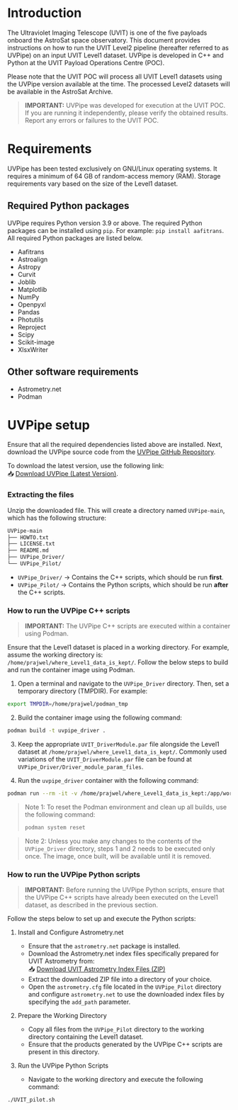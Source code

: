 
# Introduction

The Ultraviolet Imaging Telescope (UVIT) is one of the five payloads onboard the AstroSat space observatory.
This document provides instructions on how to run the UVIT Level2 pipeline (hereafter referred to as UVPipe) on an input UVIT Level1 dataset.  UVPipe is developed in C++ and Python at the UVIT Payload Operations Centre (POC).

Please note that the UVIT POC will process all UVIT Level1 datasets using the UVPipe version available at the time. The processed Level2 datasets will be available in the AstroSat Archive.
> **IMPORTANT:** UVPipe was developed for execution at the UVIT POC. If you are running it independently, please verify the obtained results. Report any errors or failures to the UVIT POC.

# Requirements

UVPipe has been tested exclusively on GNU/Linux operating systems. It requires a minimum of 64 GB of random-access memory (RAM). Storage requirements vary based on the size of the Level1 dataset.

## Required Python packages

UVPipe requires Python version 3.9 or above. The required Python packages can be installed using `pip`. For example: ```pip install aafitrans```. All required Python packages are listed below.
* Aafitrans
* Astroalign
* Astropy
* Curvit
* Joblib
* Matplotlib
* NumPy
* Openpyxl
* Pandas
* Photutils
* Reproject
* Scipy
* Scikit-image
* XlsxWriter

## Other software requirements

* Astrometry.net
* Podman

# UVPipe setup

Ensure that all the required dependencies listed above are installed. Next, download the UVPipe source code from the [UVPipe GitHub Repository](https://github.com/prajwel/UVPipe).

To download the latest version, use the following link:  
📥 [Download UVPipe (Latest Version)](https://github.com/prajwel/UVPipe/archive/refs/heads/main.zip).

### Extracting the files
Unzip the downloaded file. This will create a directory named `UVPipe-main`, which has the following structure:

```bash
UVPipe-main
├── HOWTO.txt
├── LICENSE.txt
├── README.md
├── UVPipe_Driver/
└── UVPipe_Pilot/
```

- `UVPipe_Driver/` → Contains the C++ scripts, which should be run **first**.
- `UVPipe_Pilot/` → Contains the Python scripts, which should be run **after** the C++ scripts.

### How to run the UVPipe C++ scripts

> **IMPORTANT:** The UVPipe C++ scripts are executed within a container using Podman.

Ensure that the Level1 dataset is placed in a working directory. For example, assume the working directory is: `/home/prajwel/where_Level1_data_is_kept/`. Follow the below steps to build and run the container image using Podman.

1. Open a terminal and navigate to the `UVPipe_Driver` directory. Then, set a temporary directory (TMPDIR). For example:
``` bash
export TMPDIR=/home/prajwel/podman_tmp
```

2. Build the container image using the following command:
``` bash
podman build -t uvpipe_driver .
```

3. Keep the appropriate `UVIT_DriverModule.par` file alongside the Level1 dataset at `/home/prajwel/where_Level1_data_is_kept/`. Commonly used variations of the `UVIT_DriverModule.par` file can be found at `UVPipe_Driver/Driver_module_param_files`.

4. Run the `uvpipe_driver` container with the following command:
``` bash
podman run --rm -it -v /home/prajwel/where_Level1_data_is_kept:/app/work_area:Z uvpipe_driver
```

> Note 1: To reset the Podman environment and clean up all builds, use the following command:
> ``` bash
> podman system reset
> ```

> Note 2: Unless you make any changes to the contents of the `UVPipe_Driver` directory, steps 1 and 2 needs to be executed only once. The image, once built, will be available until it is removed.

### How to run the UVPipe Python scripts

> **IMPORTANT:** Before running the UVPipe Python scripts, ensure that the UVPipe C++ scripts have already been executed on the Level1 dataset, as described in the previous section.

Follow the steps below to set up and execute the Python scripts:

1. Install and Configure Astrometry.net
    - Ensure that the `astrometry.net` package is installed.
    - Download the Astrometry.net index files specifically prepared for UVIT Astrometry from:  
    📥 [Download UVIT Astrometry Index Files (ZIP)](https://zenodo.org/records/12684908/files/UVIT_astrometry.zip?download=1)
    - Extract the downloaded ZIP file into a directory of your choice.
    - Open the `astrometry.cfg` file located in the `UVPipe_Pilot` directory and configure `astrometry.net` to use the downloaded index files by specifying the `add_path` parameter.

2. Prepare the Working Directory
    - Copy all files from the `UVPipe_Pilot` directory to the working directory containing the Level1 dataset.
    - Ensure that the products generated by the UVPipe C++ scripts are present in this directory.

3. Run the UVPipe Python Scripts
    - Navigate to the working directory and execute the following command:
  ```bash
  ./UVIT_pilot.sh
  ```
